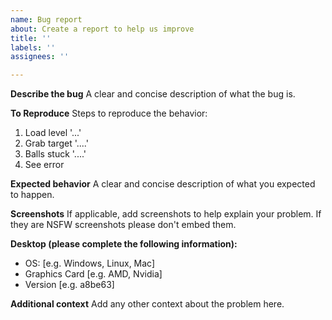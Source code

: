 ```yaml
---
name: Bug report
about: Create a report to help us improve
title: ''
labels: ''
assignees: ''

---
```


**Describe the bug**
A clear and concise description of what the bug is.

**To Reproduce**
Steps to reproduce the behavior:
1. Load level '...'
2. Grab target '....'
3. Balls stuck '....'
4. See error

**Expected behavior**
A clear and concise description of what you expected to happen.

**Screenshots**
If applicable, add screenshots to help explain your problem. If they are NSFW screenshots please don't embed them.

**Desktop (please complete the following information):**
 - OS: [e.g. Windows, Linux, Mac]
 - Graphics Card [e.g. AMD, Nvidia]
 - Version [e.g. a8be63]

**Additional context**
Add any other context about the problem here.
